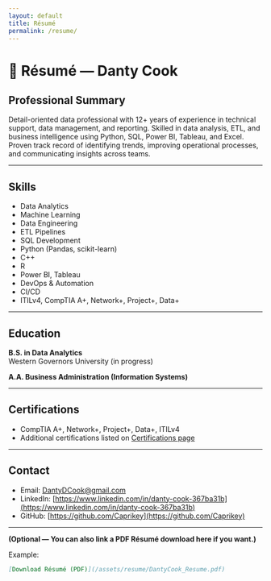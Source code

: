 ```yaml
---
layout: default
title: Résumé
permalink: /resume/
---
```


# 📄 Résumé — Danty Cook

## Professional Summary

Detail-oriented data professional with 12+ years of experience in technical support, data management, and reporting. Skilled in data analysis, ETL, and business intelligence using Python, SQL, Power BI, Tableau, and Excel. Proven track record of identifying trends, improving operational processes, and communicating insights across teams.

---

## Skills

- Data Analytics  
- Machine Learning  
- Data Engineering  
- ETL Pipelines  
- SQL Development  
- Python (Pandas, scikit-learn)  
- C++  
- R  
- Power BI, Tableau  
- DevOps & Automation  
- CI/CD  
- ITILv4, CompTIA A+, Network+, Project+, Data+

---

## Education

**B.S. in Data Analytics**  
Western Governors University (in progress)

**A.A. Business Administration (Information Systems)**

---

## Certifications

- CompTIA A+, Network+, Project+, Data+, ITILv4  
- Additional certifications listed on [Certifications page](/certifications)

---

## Contact

- Email: [DantyDCook@gmail.com](mailto:DantyDCook@gmail.com)  
- LinkedIn: [https://www.linkedin.com/in/danty-cook-367ba31b](https://www.linkedin.com/in/danty-cook-367ba31b)  
- GitHub: [https://github.com/Caprikey](https://github.com/Caprikey)

---

**(Optional — You can also link a PDF Résumé download here if you want.)**

Example:

```markdown
[Download Résumé (PDF)](/assets/resume/DantyCook_Resume.pdf)